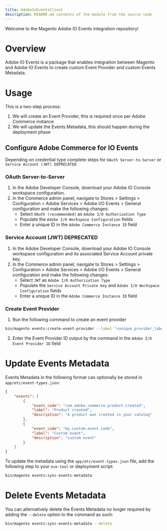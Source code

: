 ```yaml
---
title: AdobeIoEventsClient
description: README.md contents of the module from the source code
---
```


Welcome to the Magento Adobe IO Events integration repository!

# Overview

Adobe IO Events is a package that enables integration between Magento and Adobe IO Events to create custom Event
Provider and custom Events Metadata.

# Usage

This is a two-step process:
1. We will create an Event Provider, this is required once per Adobe Commerce instance
2. We will update the Events Metadata, this should happen during the deployment phase

## Configure Adobe Commerce for IO Events

Depending on credential type complete steps for `OAuth Server-to-Server` or `Service Account (JWT) DEPRECATED`

### OAuth Server-to-Server

1. In the Adobe Developer Console, download your Adobe IO Console workspace configuration.
2. In the Commerce admin panel, navigate to Stores > Settings > Configuration > Adobe Services > Adobe I/O Events > General configuration and make the following changes:
    - Select `OAuth (recommended)` as  `Adobe I/O Authorization Type`
    - Populate the `Adobe I/O Workspace Configuration` fields
    - Enter a unique ID  in the `Adobe Commerce Instance ID` field

### Service Account (JWT) DEPRECATED

1. In the Adobe Developer Console, download your Adobe IO Console workspace configuration and its associated Service Account private key.
2. In the Commerce admin panel, navigate to Stores > Settings > Configuration > Adobe Services > Adobe I/O Events > General configuration and make the following changes:
    - Select `JWT` as  `Adobe I/O Authorization Type`
    - Populate the `Service Account Private Key` and `Adobe I/O Workspace Configuration` fields
    - Enter a unique ID  in the `Adobe Commerce Instance ID` field

### Create Event Provider

1. Run the following command to create an event provider
```bash
bin/magento events:create-event-provider --label "<unique_provider_label>" --description "<provider description>"
````
2. Enter the Event Provider ID output by the command in the `Adobe I/O Event Provider ID` field

# Update Events Metadata
Events Metadata in the following format can optionally be stored in `app/etc/event-types.json`:

```json
{
    "events": [
        {
            "event_code": "com.adobe.commerce.product.created",
            "label": "Product created",
            "description": "A product was created in your catalog"
        },
        {
            "event_code": "my.custom.event.code",
            "label": "Custom event",
            "description": "custom event"
        }
    ]
}
```

To update the metadata using the `app/etc/event-types.json` file, add the following step to your `ece-tool` or deployment script:
```bash
bin/magento events:sync-events-metadata
```

# Delete Events Metadata

You can alternatively delete the Events Metadata no longer required by adding the `--delete` option to the command as such:

```bash
bin/magento events:sync-events-metadata --delete
```
